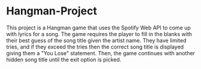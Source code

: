# Hangman-Project
This project is a Hangman game that uses the Spotify Web API to come up with lyrics for a song. The game requires the player to fill in the blanks with their best guess of the song title given the artist name. They have limited tries, and if they exceed the tries then the correct song title is displayed giving them a "You Lose" statement. Then, the game continues with another hidden song title until the exit option is picked. 
